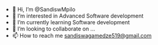 - 👋 Hi, I’m @SandiswMpilo
- 👀 I’m interested in Advanced Software development
- 🌱 I’m currently learning Software development
- 💞️ I’m looking to collaborate on ...
- 📫 How to reach me sandiswagamedze519@gmail.com

<!---
SandiswMpilo/SandiswMpilo is a ✨ special ✨ repository because its `README.md` (this file) appears on your GitHub profile.
You can click the Preview link to take a look at your changes.
--->
